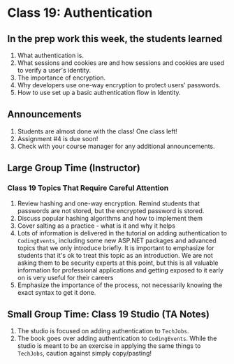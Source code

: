 # Class 19: Authentication

## In the prep work this week, the students learned

1. What authentication is.
1. What sessions and cookies are and how sessions and cookies are used to verify a user's identity.
1. The importance of encryption.
1. Why developers use one-way encryption to protect users' passwords.
1. How to use set up a basic authentication flow in Identity.

## Announcements

1. Students are almost done with the class! One class left!
1. Assignment #4 is due soon!
1. Check with your course manager for any additional announcements.

## Large Group Time (Instructor)

### Class 19 Topics That Require Careful Attention
1. Review hashing and one-way encryption. Remind students that passwords are not stored, but the encrypted password is stored.
1. Discuss popular hashing algorithms and how to implement them
1. Cover salting as a practice - what is it and why it helps
1. Lots of information is delivered in the tutorial on adding authentication to ``CodingEvents``, including some new ASP.NET packages and advanced topics that we only introduce briefly. It is important to emphasize for students that it's ok to treat this topic as an introduction. We are not asking them to be security experts at this point, but this is all valuable information for professional applications and getting exposed to it early on is very useful for their careers
1. Emphasize the importance of the process, not necessarily knowing the exact syntax to get it done.

## Small Group Time: Class 19 Studio (TA Notes)

1. The studio is focused on adding authentication to ``TechJobs``.
1. The book goes over adding authentication to ``CodingEvents``. While the studio is meant to be an exercise in applying the same things to ``TechJobs``, caution against simply copy/pasting!